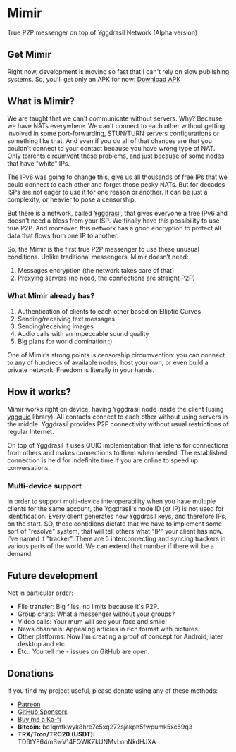 # Mimir
True P2P messenger on top of Yggdrasil Network
(Alpha version)

## Get Mimir

Right now, development is moving so fast that I can't rely on slow publishing systems.
So, you'll get only an APK for now: [Download APK](https://update.mimir-app.net/apk)

## What is Mimir?

We are taught that we can't communicate without servers. Why? Because we have NATs everywhere. We can't connect to each other without getting involved in some port-forwarding, STUN/TURN servers configurations or something like that. And even if you do all of that chances are that you couldn't connect to your contact because you have wrong type of NAT.
Only torrents circumvent these problems, and just because of some nodes that have "white" IPs.

The IPv6 was going to change this, give us all thousands of free IPs that we could connect to each other and forget those pesky NATs. But for decades ISPs are not eager to use it for one reason or another. It can be just a complexity, or heavier to pose a censorship.

But there is a network, called [Yggdrasil](https://yggdrasil-network.github.io/), that gives everyone a free IPv6 and doesn't need a bless from your ISP. We finally have this possibility to use true P2P. And moreover, this network has a good encryption to protect all data that flows from one IP to another.

So, the Mimir is the first true P2P messenger to use these unusual conditions. Unlike traditional messengers, Mimir doesn’t need:

1. Messages encryption (the network takes care of that)
2. Proxying servers (no need, the connections are straight P2P)

### What Mimir already has?

1. Authentication of clients to each other based on Elliptic Curves
2. Sending/receiving text messages
3. Sending/receiving images
4. Audio calls with an impeccable sound quality
5. Big plans for world domination :)

One of Mimir’s strong points is censorship circumvention: you can connect to any of hundreds of available nodes, host your own, or even build a private network. Freedom is literally in your hands.

## How it works?
Mimir works right on device, having Yggdrasil node inside the client (using [yggquic](https://github.com/Revertron/yggquic) library). All contacts connect to each other without using servers in the middle. Yggdrasil provides P2P connectivity without usual restrictions of regular Internet.

On top of Yggdrasil it uses QUIC implementation that listens for connections from others and makes connections to them when needed. The established connection is held for indefinite time if you are online to speed up conversations.

### Multi-device support

In order to support multi-device interoperability when you have multiple clients for the same account, the Yggdrasil's node ID (or IP) is not used for identification. Every client generates new Yggdrasil keys, and therefore IPs, on the start. SO, these contidions dictate that we have to implement some sort of "resolve" system, that will tell others what "IP" your client has now. I've named it "tracker". There are 5 interconnecting and syncing trackers in various parts of the world. We can extend that number if there will be a demand.

## Future development

Not in particular order:

* File transfer: Big files, no limits because it's P2P.
* Group chats: What a messenger without your groups?
* Video calls: Your mum will see your face and smile!
* News channels: Appealing articles in rich format with pictures.
* Other platforms: Now I'm creating a proof of concept for Android, later desktop and etc.
* Etc.: You tell me - issues on GitHub are open.

## Donations

If you find my project useful, please donate using any of these methods:

- [Patreon](https://www.patreon.com/Revertron)
- [GitHub Sponsors](https://github.com/sponsors/Revertron)
- [Buy me a Ko-fi](https://ko-fi.com/revertron)
- **Bitcoin:** bc1qmfkwyk8hre7e5xq272sjakph5fwpumk5xc59q3
- **TRX/Tron/TRC20 (USDT):** TD6tYF64mSwV14FQWKZkUNMvLonNkdHJXA
